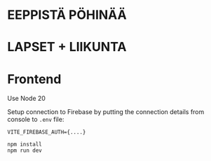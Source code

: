 # EEPPISTÄ PÖHINÄÄ

# LAPSET + LIIKUNTA

# Frontend

Use Node 20

Setup connection to Firebase by putting the connection details from console to `.env` file:

```
VITE_FIREBASE_AUTH={....}
```

```
npm install
npm run dev
```

